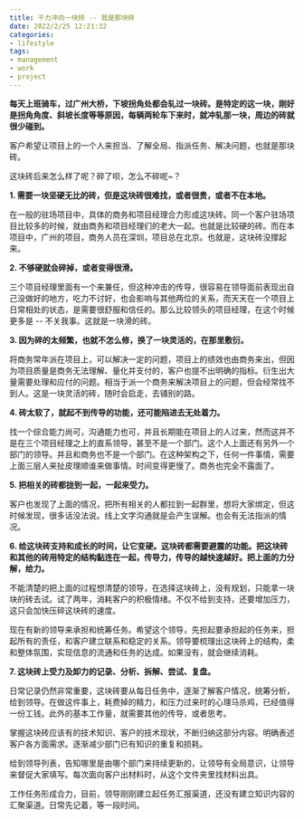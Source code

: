 ```yaml
---
title: 千力冲向一块砖 -- 我是那块砖
date: 2022/2/25 12:21:32
categories: 
- lifestyle
tags: 
- management
- work
- project
---
```


**每天上班骑车，过广州大桥，下坡拐角处都会轧过一块砖。是特定的这一块，刚好是拐角角度、斜坡长度等等原因，每辆两轮车下来时，就冲轧那一块，周边的砖就很少碰到。**

客户希望让项目上的一个人来担当、了解全局、指派任务、解决问题，也就是那块砖。

这块砖后来怎么样了呢？碎了呗，怎么不碎呢~？

**1. 需要一块坚硬无比的砖，但是这块砖很难找，或者很贵，或者不在本地。**

在一般的驻场项目中，具体的商务和项目经理合力形成这块砖。同一个客户驻场项目比较多的时候，就由商务和项目经理们的老大一起。也就是比较硬的砖。而在本项目中，广州的项目，商务人员在深圳，项目总在北京。也就是，这块砖没撑起来。

**2. 不够硬就会碎掉，或者变得很滑。**

三个项目经理里面有一个来兼任，但这种冲击的传导，很容易在领导面前表现出自己没做好的地方，吃力不讨好，也会影响与其他两位的关系，而天天在一个项目上日常相处的状态，是需要很舒服和信任的。那么比较领头的项目经理，在这个时候更多是 -- 不关我事。这就是一块滑的砖。

**3. 因为碎的太频繁，也就不怎么修，换了一块灵活的，在那里敷衍。**

将商务常年派在项目上，可以解决一定的问题，项目上的绩效也由商务来出，但因为项目质量是商务无法理解、量化并支付的，客户也提不出明确的指标。衍生出大量需要处理和应付的问题。相当于派一个商务来解决项目上的问题，但会经常找不到人。这是一块灵活的砖，随时会启走，去铺别的路。

**4. 砖太软了，就起不到传导的功能，还可能陷进去无处着力。**

找一个综合能力尚可，沟通能力也可，并且长期能在项目上的人过来，然而这并不是在三个项目经理之上的直系领导，甚至不是一个部门。这个人上面还有另外一个部门的领导。并且和商务也不是一个部门。在这种架构之下，任何一件事情，需要上面三层人来扯皮理顺谁来做事情。时间变得更慢了。商务也完全不露面了。 

**5. 把相关的砖都拢到一起，一起来受力。**


客户也发现了上面的情况，把所有相关的人都拉到一起群里，想将大家绑定，但这时候发现，很多话没法说。线上文字沟通就是会产生误解。也会有无法指派的情况。

**6. 给这块砖支持和成长的时间，让它变硬。这块砖都需要避震的功能。把这块砖和其他的砖用特定的结构黏连在一起，传导力，传导的越快速越好。把上面的力分解，给力。**

不能清楚的把上面的过程想清楚的领导，在选择这块砖上，没有规划，只能拿一块块的砖去试。试了两年，消耗客户的积极情绪。不仅不给到支持，还要增加压力，这只会加快压碎这块砖的速度。

现在有新的领导来承担和统筹任务。希望这个领导，先担起要承担起的任务来，担起所有的责任，和客户建立联系和稳定的关系。领导要梳理出这块砖上的结构，柔和整体氛围，实现信息的流通和任务的达成。如果没有，就会继续消耗。

**7. 这块砖上受力及卸力的记录、分析、拆解、尝试、复盘。**

日常记录仍然非常重要，这块砖要从每日任务中，逐渐了解客户情况，统筹分析，给到领导。在做这件事上，耗费掉的精力，和压力过来时的心理马杀鸡，已经值得一份工钱。此外的基本工作量，就需要其他的传导，或者思考。

掌握这块砖应该有的技术知识、客户的技术现状，不断归纳这部分内容。明确表述客户各方面需求。逐渐减少部门已有知识的重复和损耗。

给到领导列表，告知哪里是由哪个部门来持续更新的，让领导有全局意识，让领导来督促大家填写。每次面向客户出材料时，从这个文件夹里找材料出具。

工作任务形成合力，目前，领导刚刚建立起任务汇报渠道，还没有建立知识内容的汇聚渠道。日常先记着，等一段时间。






